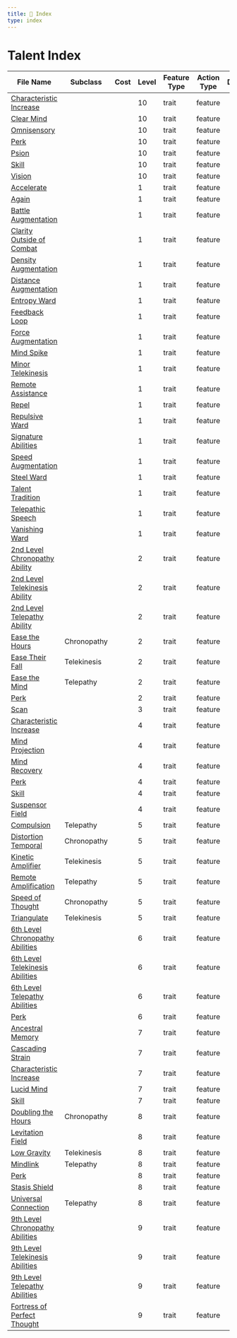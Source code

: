 ```yaml
---
title: 📑 Index
type: index
---
```


# Talent Index

| File Name                                                                                        | Subclass    | Cost | Level | Feature Type | Action Type | Distance | Target |
| ------------------------------------------------------------------------------------------------ | ----------- | ---- | ----- | ------------ | ----------- | -------- | ------ |
| [Characteristic Increase](../10th-Level%20Features/Characteristic%20Increase)                    |             |      | 10    | trait        | feature     |          |        |
| [Clear Mind](../10th-Level%20Features/Clear%20Mind)                                              |             |      | 10    | trait        | feature     |          |        |
| [Omnisensory](../10th-Level%20Features/Omnisensory)                                              |             |      | 10    | trait        | feature     |          |        |
| [Perk](../10th-Level%20Features/Perk)                                                            |             |      | 10    | trait        | feature     |          |        |
| [Psion](../10th-Level%20Features/Psion)                                                          |             |      | 10    | trait        | feature     |          |        |
| [Skill](../10th-Level%20Features/Skill)                                                          |             |      | 10    | trait        | feature     |          |        |
| [Vision](../10th-Level%20Features/Vision)                                                        |             |      | 10    | trait        | feature     |          |        |
| [Accelerate](../1st-Level%20Features/Accelerate)                                                 |             |      | 1     | trait        | feature     |          |        |
| [Again](../1st-Level%20Features/Again)                                                           |             |      | 1     | trait        | feature     |          |        |
| [Battle Augmentation](../1st-Level%20Features/Battle%20Augmentation)                             |             |      | 1     | trait        | feature     |          |        |
| [Clarity Outside of Combat](../1st-Level%20Features/Clarity%20Outside%20of%20Combat)             |             |      | 1     | trait        | feature     |          |        |
| [Density Augmentation](../1st-Level%20Features/Density%20Augmentation)                           |             |      | 1     | trait        | feature     |          |        |
| [Distance Augmentation](../1st-Level%20Features/Distance%20Augmentation)                         |             |      | 1     | trait        | feature     |          |        |
| [Entropy Ward](../1st-Level%20Features/Entropy%20Ward)                                           |             |      | 1     | trait        | feature     |          |        |
| [Feedback Loop](../1st-Level%20Features/Feedback%20Loop)                                         |             |      | 1     | trait        | feature     |          |        |
| [Force Augmentation](../1st-Level%20Features/Force%20Augmentation)                               |             |      | 1     | trait        | feature     |          |        |
| [Mind Spike](../1st-Level%20Features/Mind%20Spike)                                               |             |      | 1     | trait        | feature     |          |        |
| [Minor Telekinesis](../1st-Level%20Features/Minor%20Telekinesis)                                 |             |      | 1     | trait        | feature     |          |        |
| [Remote Assistance](../1st-Level%20Features/Remote%20Assistance)                                 |             |      | 1     | trait        | feature     |          |        |
| [Repel](../1st-Level%20Features/Repel)                                                           |             |      | 1     | trait        | feature     |          |        |
| [Repulsive Ward](../1st-Level%20Features/Repulsive%20Ward)                                       |             |      | 1     | trait        | feature     |          |        |
| [Signature Abilities](../1st-Level%20Features/Signature%20Abilities)                             |             |      | 1     | trait        | feature     |          |        |
| [Speed Augmentation](../1st-Level%20Features/Speed%20Augmentation)                               |             |      | 1     | trait        | feature     |          |        |
| [Steel Ward](../1st-Level%20Features/Steel%20Ward)                                               |             |      | 1     | trait        | feature     |          |        |
| [Talent Tradition](../1st-Level%20Features/Talent%20Tradition)                                   |             |      | 1     | trait        | feature     |          |        |
| [Telepathic Speech](../1st-Level%20Features/Telepathic%20Speech)                                 |             |      | 1     | trait        | feature     |          |        |
| [Vanishing Ward](../1st-Level%20Features/Vanishing%20Ward)                                       |             |      | 1     | trait        | feature     |          |        |
| [2nd Level Chronopathy Ability](../2nd-Level%20Features/2nd%20Level%20Chronopathy%20Ability)     |             |      | 2     | trait        | feature     |          |        |
| [2nd Level Telekinesis Ability](../2nd-Level%20Features/2nd%20Level%20Telekinesis%20Ability)     |             |      | 2     | trait        | feature     |          |        |
| [2nd Level Telepathy Ability](../2nd-Level%20Features/2nd%20Level%20Telepathy%20Ability)         |             |      | 2     | trait        | feature     |          |        |
| [Ease the Hours](../2nd-Level%20Features/Ease%20the%20Hours)                                     | Chronopathy |      | 2     | trait        | feature     |          |        |
| [Ease Their Fall](../2nd-Level%20Features/Ease%20Their%20Fall)                                   | Telekinesis |      | 2     | trait        | feature     |          |        |
| [Ease the Mind](../2nd-Level%20Features/Ease%20the%20Mind)                                       | Telepathy   |      | 2     | trait        | feature     |          |        |
| [Perk](../2nd-Level%20Features/Perk)                                                             |             |      | 2     | trait        | feature     |          |        |
| [Scan](../3rd-Level%20Features/Scan)                                                             |             |      | 3     | trait        | feature     |          |        |
| [Characteristic Increase](../4th-Level%20Features/Characteristic%20Increase)                     |             |      | 4     | trait        | feature     |          |        |
| [Mind Projection](../4th-Level%20Features/Mind%20Projection)                                     |             |      | 4     | trait        | feature     |          |        |
| [Mind Recovery](../4th-Level%20Features/Mind%20Recovery)                                         |             |      | 4     | trait        | feature     |          |        |
| [Perk](../4th-Level%20Features/Perk)                                                             |             |      | 4     | trait        | feature     |          |        |
| [Skill](../4th-Level%20Features/Skill)                                                           |             |      | 4     | trait        | feature     |          |        |
| [Suspensor Field](../4th-Level%20Features/Suspensor%20Field)                                     |             |      | 4     | trait        | feature     |          |        |
| [Compulsion](../5th-Level%20Features/Compulsion)                                                 | Telepathy   |      | 5     | trait        | feature     |          |        |
| [Distortion Temporal](../5th-Level%20Features/Distortion%20Temporal)                             | Chronopathy |      | 5     | trait        | feature     |          |        |
| [Kinetic Amplifier](../5th-Level%20Features/Kinetic%20Amplifier)                                 | Telekinesis |      | 5     | trait        | feature     |          |        |
| [Remote Amplification](../5th-Level%20Features/Remote%20Amplification)                           | Telepathy   |      | 5     | trait        | feature     |          |        |
| [Speed of Thought](../5th-Level%20Features/Speed%20of%20Thought)                                 | Chronopathy |      | 5     | trait        | feature     |          |        |
| [Triangulate](../5th-Level%20Features/Triangulate)                                               | Telekinesis |      | 5     | trait        | feature     |          |        |
| [6th Level Chronopathy Abilities](../6th-Level%20Features/6th%20Level%20Chronopathy%20Abilities) |             |      | 6     | trait        | feature     |          |        |
| [6th Level Telekinesis Abilities](../6th-Level%20Features/6th%20Level%20Telekinesis%20Abilities) |             |      | 6     | trait        | feature     |          |        |
| [6th Level Telepathy Abilities](../6th-Level%20Features/6th%20Level%20Telepathy%20Abilities)     |             |      | 6     | trait        | feature     |          |        |
| [Perk](../6th-Level%20Features/Perk)                                                             |             |      | 6     | trait        | feature     |          |        |
| [Ancestral Memory](../7th-Level%20Features/Ancestral%20Memory)                                   |             |      | 7     | trait        | feature     |          |        |
| [Cascading Strain](../7th-Level%20Features/Cascading%20Strain)                                   |             |      | 7     | trait        | feature     |          |        |
| [Characteristic Increase](../7th-Level%20Features/Characteristic%20Increase)                     |             |      | 7     | trait        | feature     |          |        |
| [Lucid Mind](../7th-Level%20Features/Lucid%20Mind)                                               |             |      | 7     | trait        | feature     |          |        |
| [Skill](../7th-Level%20Features/Skill)                                                           |             |      | 7     | trait        | feature     |          |        |
| [Doubling the Hours](../8th-Level%20Features/Doubling%20the%20Hours)                             | Chronopathy |      | 8     | trait        | feature     |          |        |
| [Levitation Field](../8th-Level%20Features/Levitation%20Field)                                   |             |      | 8     | trait        | feature     |          |        |
| [Low Gravity](../8th-Level%20Features/Low%20Gravity)                                             | Telekinesis |      | 8     | trait        | feature     |          |        |
| [Mindlink](../8th-Level%20Features/Mindlink)                                                     | Telepathy   |      | 8     | trait        | feature     |          |        |
| [Perk](../8th-Level%20Features/Perk)                                                             |             |      | 8     | trait        | feature     |          |        |
| [Stasis Shield](../8th-Level%20Features/Stasis%20Shield)                                         |             |      | 8     | trait        | feature     |          |        |
| [Universal Connection](../8th-Level%20Features/Universal%20Connection)                           | Telepathy   |      | 8     | trait        | feature     |          |        |
| [9th Level Chronopathy Abilities](../9th-Level%20Features/9th%20Level%20Chronopathy%20Abilities) |             |      | 9     | trait        | feature     |          |        |
| [9th Level Telekinesis Abilities](../9th-Level%20Features/9th%20Level%20Telekinesis%20Abilities) |             |      | 9     | trait        | feature     |          |        |
| [9th Level Telepathy Abilities](../9th-Level%20Features/9th%20Level%20Telepathy%20Abilities)     |             |      | 9     | trait        | feature     |          |        |
| [Fortress of Perfect Thought](../9th-Level%20Features/Fortress%20of%20Perfect%20Thought)         |             |      | 9     | trait        | feature     |          |        |
